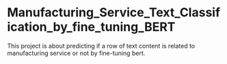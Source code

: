 # Manufacturing_Service_Text_Classification_by_fine_tuning_BERT
This project is about predicting if a row of text content is related to manufacturing service or not by fine-tuning bert.
